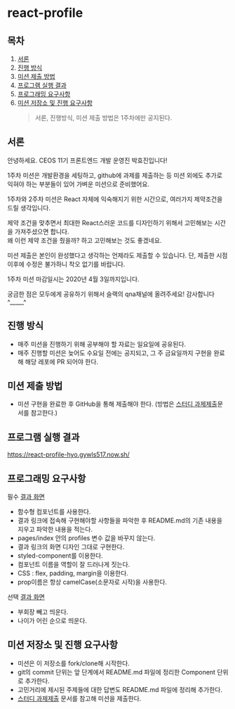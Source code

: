 # react-profile

## 목차

1. [서론](#서론)
2. [진행 방식](#진행-방식)
3. [미션 제출 방법](#미션-제출-방법)
4. [프로그램 실행 결과](#프로그램-실행-결과)
5. [프로그래밍 요구사항](#프로그래밍-요구사항)
6. [미션 저장소 및 진행 요구사항](#미션-저장소-및-진행-요구사항)
   > 서론, 진행방식, 미션 제출 방법은 1주차에만 공지된다.

## 서론

안녕하세요. CEOS 11기 프론트엔드 개발 운영진 박효진입니다!

1주차 미션은 개발환경을 세팅하고, github에 과제를 제출하는 등 미션 외에도 추가로 익혀야 하는 부분들이 있어 가벼운 미션으로 준비했어요.

1주차와 2주차 미션은 React 자체에 익숙해지기 위한 시간으로, 여러가지 제약조건을 드릴 생각입니다.

제약 조건을 맞추면서 최대한 React스러운 코드를 디자인하기 위해서 고민해보는 시간을 가져주셨으면 합니다.<br>
왜 이런 제약 조건을 줬을까? 하고 고민해보는 것도 좋겠네요.

미션 제출은 본인이 완성했다고 생각하는 언제라도 제출할 수 있습니다. 단, 제출한 시점 이후에 수정은 불가하니 착오 없기를 바랍니다.

1주차 미션 마감일시는 2020년 4월 3일까지입니다.

궁금한 점은 모두에게 공유하기 위해서 슬랙의 qna채널에 올려주세요! 감사합니다 ^\_\_\_\_\_^

## 진행 방식

- 매주 미션을 진행하기 위해 공부해야 할 자료는 일요일에 공유된다.
- 매주 진행할 미션은 늦어도 수요일 전에는 공지되고, 그 주 금요일까지 구현을 완료해 해당 레포에 PR 되어야 한다.

## 미션 제출 방법

- 미션 구현을 완료한 후 GitHub을 통해 제출해야 한다. (방법은 [스터디 과제제출](../how-to-submit/README.md)문서를 참고한다.)

## 프로그램 실행 결과

https://react-profile-hyo.gywls517.now.sh/

## 프로그래밍 요구사항

필수 
[결과 화면](https://react-profile-hyo.gywls517.now.sh/)

- 함수형 컴포넌트를 사용한다.
- 결과 링크에 접속해 구현해야할 사항들을 파악한 후 README.md의 기존 내용을 지우고 파악한 내용을 적는다.
- pages/index 안의 profiles 변수 값을 바꾸지 않는다.
- 결과 링크의 화면 디자인 그대로 구현한다.
- styled-component를 이용한다.
- 컴포넌트 이름을 역할이 잘 드러나게 짓는다.
- CSS : flex, padding, margin을 이용한다.
- prop이름은 항상 camelCase(소문자로 시작)을 사용한다.

선택
[결과 화면](../result2.png)

- 부회장 빼고 띄운다.
- 나이가 어린 순으로 띄운다.

## 미션 저장소 및 진행 요구사항

- 미션은 이 저장소를 fork/clone해 시작한다.
- git의 commit 단위는 앞 단계에서 README.md 파일에 정리한 Component 단위로 추가한다.
- 고민거리에 제시된 주제들에 대한 답변도 README.md 파일에 정리해 추가한다.
- [스터디 과제제출](../how-to-submit/README.md) 문서를 참고해 미션을 제출한다.
